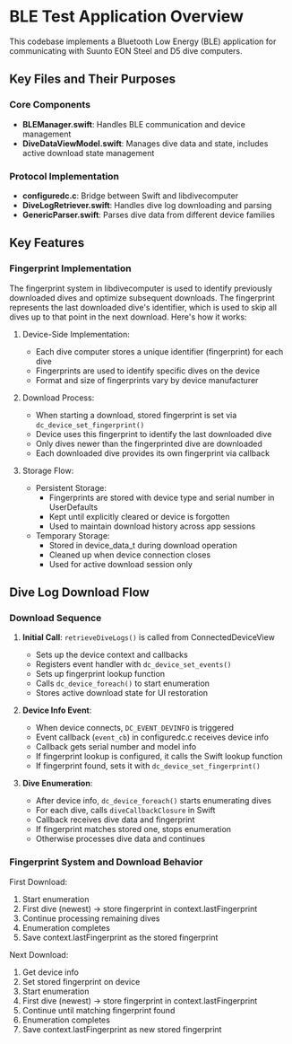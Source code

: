 # BLE Test Application Overview

This codebase implements a Bluetooth Low Energy (BLE) application for communicating with Suunto EON Steel and D5 dive computers.

## Key Files and Their Purposes

### Core Components
- **BLEManager.swift**: Handles BLE communication and device management
- **DiveDataViewModel.swift**: Manages dive data and state, includes active download state management

### Protocol Implementation
- **configuredc.c**: Bridge between Swift and libdivecomputer
- **DiveLogRetriever.swift**: Handles dive log downloading and parsing
- **GenericParser.swift**: Parses dive data from different device families

## Key Features

### Fingerprint Implementation

The fingerprint system in libdivecomputer is used to identify previously downloaded dives and optimize subsequent downloads. The fingerprint represents the last downloaded dive's identifier, which is used to skip all dives up to that point in the next download. Here's how it works:

1. Device-Side Implementation:
   - Each dive computer stores a unique identifier (fingerprint) for each dive
   - Fingerprints are used to identify specific dives on the device
   - Format and size of fingerprints vary by device manufacturer

2. Download Process:
   - When starting a download, stored fingerprint is set via `dc_device_set_fingerprint()`
   - Device uses this fingerprint to identify the last downloaded dive
   - Only dives newer than the fingerprinted dive are downloaded
   - Each downloaded dive provides its own fingerprint via callback

3. Storage Flow:
   - Persistent Storage:
     * Fingerprints are stored with device type and serial number in UserDefaults
     * Kept until explicitly cleared or device is forgotten
     * Used to maintain download history across app sessions
   - Temporary Storage:
     * Stored in device_data_t during download operation
     * Cleaned up when device connection closes
     * Used for active download session only

## Dive Log Download Flow

### Download Sequence
1. **Initial Call**: `retrieveDiveLogs()` is called from ConnectedDeviceView
   - Sets up the device context and callbacks
   - Registers event handler with `dc_device_set_events()`
   - Sets up fingerprint lookup function
   - Calls `dc_device_foreach()` to start enumeration
   - Stores active download state for UI restoration

2. **Device Info Event**:
   - When device connects, `DC_EVENT_DEVINFO` is triggered
   - Event callback (`event_cb`) in configuredc.c receives device info
   - Callback gets serial number and model info
   - If fingerprint lookup is configured, it calls the Swift lookup function
   - If fingerprint found, sets it with `dc_device_set_fingerprint()`

3. **Dive Enumeration**:
   - After device info, `dc_device_foreach()` starts enumerating dives
   - For each dive, calls `diveCallbackClosure` in Swift
   - Callback receives dive data and fingerprint
   - If fingerprint matches stored one, stops enumeration
   - Otherwise processes dive data and continues

### Fingerprint System and Download Behavior

First Download:
1. Start enumeration
2. First dive (newest) -> store fingerprint in context.lastFingerprint
3. Continue processing remaining dives
4. Enumeration completes
5. Save context.lastFingerprint as the stored fingerprint

Next Download:
1. Get device info
2. Set stored fingerprint on device
3. Start enumeration
4. First dive (newest) -> store fingerprint in context.lastFingerprint
5. Continue until matching fingerprint found
6. Enumeration completes
7. Save context.lastFingerprint as new stored fingerprint